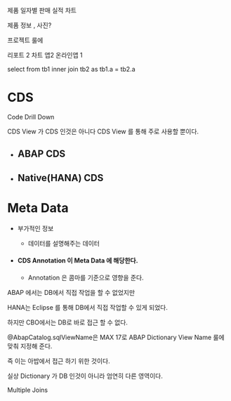 제품 일자별 판매 실적 차트

제품 정보 , 사진?















































프로젝트 룰에

리포트 2 차트 앱2 온라인앱 1 









select from tb1
    inner join   tb2 as tb1.a = tb2.a



# CDS

Code Drill Down

CDS View 가 CDS 인것은 아니다 CDS View 를 통해 주로 사용할 뿐이다.

* ## ABAP CDS

  

  

* ## Native(HANA) CDS





# Meta Data

* 부가적인 정보

  * 데이터를 설명해주는 데이터

* #### CDS Annotation 이 Meta Data 에 해당한다.

  * Annotation 은 콤마를 기준으로 영향을 준다.





ABAP 에서는 DB에서 직접 작업을 할 수 없었지만

HANA는 Eclipse 를 통해 DB에서 직접 작업할 수 있게 되었다.

하지만 CBO에서는  DB로 바로 접근 할 수 없다.

@AbapCatalog.sqlViewName은 MAX 17로 ABAP Dictionary View Name 룰에 맞춰 지정해 준다.

즉 이는 아밥에서 접근 하기 위한 것이다.

실상 Dictionary 가 DB 인것이 아니라 엄연히 다른 영역이다.





Multiple Joins


